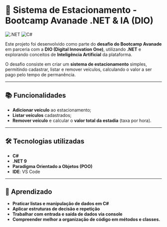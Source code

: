 # 🚗 Sistema de Estacionamento - Bootcamp Avanade .NET & IA (DIO)

![.NET](https://img.shields.io/badge/.NET-512BD4?style=for-the-badge&logo=dotnet&logoColor=white)
![C#](https://img.shields.io/badge/C%23-239120?style=for-the-badge&logo=c-sharp&logoColor=white)

Este projeto foi desenvolvido como parte do **desafio do Bootcamp Avanade** em parceria com a **DIO (Digital Innovation One)**, utilizando **.NET** e explorando conceitos de **Inteligência Artificial** da plataforma.  

O desafio consiste em criar um **sistema de estacionamento** simples, permitindo cadastrar, listar e remover veículos, calculando o valor a ser pago pelo tempo de permanência.

---

## 📚 Funcionalidades

- **Adicionar veículo** ao estacionamento;  
- **Listar veículos** cadastrados;  
- **Remover veículo** e calcular o **valor total da estadia** (taxa por hora).

---

## 🛠️ Tecnologias utilizadas

- **C#**  
- **.NET 9** 
- **Paradigma Orientado a Objetos (POO)**  
- **IDE**: VS Code  

---

## 📖 Aprendizado

- **Praticar listas e manipulação de dados em C#**
- **Aplicar estruturas de decisão e repetição**
- **Trabalhar com entrada e saída de dados via console**
- **Compreender melhor a organização de código em métodos e classes.**
